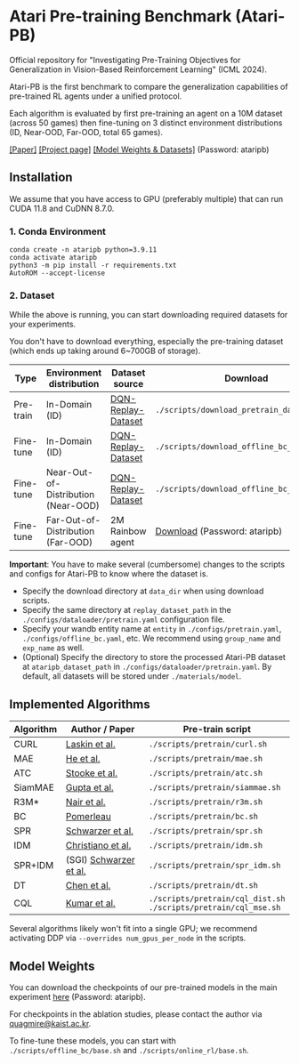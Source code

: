 # Atari Pre-training Benchmark (Atari-PB)

Official repository for "Investigating Pre-Training Objectives for Generalization in Vision-Based Reinforcement Learning" (ICML 2024).

Atari-PB is the first benchmark to compare the generalization capabilities of pre-trained RL agents under a unified protocol.

Each algorithm is evaluated by first pre-training an agent on a 10M dataset (across 50 games) then fine-tuning on 3 distinct environment distributions (ID, Near-OOD, Far-OOD, total 65 games).

[[Paper]](https://arxiv.org/abs/2406.06037) [[Project page]](https://i-am-proto.github.io/atari-pb/) [[Model Weights & Datasets]](https://gofile.me/6WpIS/28juzliXx) (Password: ataripb)

## Installation

We assume that you have access to GPU (preferably multiple) that can run CUDA 11.8 and CuDNN 8.7.0.

### 1. Conda Environment

```
conda create -n ataripb python=3.9.11
conda activate ataripb
python3 -m pip install -r requirements.txt
AutoROM --accept-license
```

### 2. Dataset

While the above is running, you can start downloading required datasets for your experiments.

You don't have to download everything, especially the pre-training dataset (which ends up taking around 6~700GB of storage).

| Type      | Environment distribution            | Dataset source     | Download |
|-|-|-|-|
| Pre-train | In-Domain (ID)                      | [DQN-Replay-Dataset](https://offline-rl.github.io/) | `./scripts/download_pretrain_dataset.sh`   |
| Fine-tune | In-Domain (ID)                      | [DQN-Replay-Dataset](https://offline-rl.github.io/) | `./scripts/download_offline_bc_dataset.sh` |
| Fine-tune | Near-Out-of-Distribution (Near-OOD) | [DQN-Replay-Dataset](https://offline-rl.github.io/) | `./scripts/download_offline_bc_dataset.sh` |
| Fine-tune | Far-Out-of-Distribution (Far-OOD)   | 2M Rainbow agent                                    | [Download](https://gofile.me/6WpIS/fC465fvBE) (Password: ataripb) |

**Important**: You have to make several (cumbersome) changes to the scripts and configs for Atari-PB to know where the dataset is.

- Specify the download directory at `data_dir` when using download scripts.
- Specify the same directory at `replay_dataset_path` in the `./configs/dataloader/pretrain.yaml` configuration file.
- Specify your wandb entity name at `entity` in `./configs/pretrain.yaml`, `./configs/offline_bc.yaml`, etc. We recommend using `group_name` and `exp_name` as well.
- (Optional) Specify the directory to store the processed Atari-PB dataset at `ataripb_dataset_path` in `./configs/dataloader/pretrain.yaml`. By default, all datasets will be stored under `./materials/model`.

## Implemented Algorithms

| Algorithm | Author / Paper | Pre-train script |
|-|-|-|
| CURL      | [Laskin et al.](https://arxiv.org/abs/2004.04136)          | `./scripts/pretrain/curl.sh`    |
| MAE       | [He et al.](https://arxiv.org/abs/2111.06377)              | `./scripts/pretrain/mae.sh`     |
| ATC       | [Stooke et al.](https://arxiv.org/abs/2009.08319)          | `./scripts/pretrain/atc.sh`     |
| SiamMAE   | [Gupta et al.](https://arxiv.org/abs/2305.14344)           | `./scripts/pretrain/siammae.sh` |
| R3M*      | [Nair et al.](https://arxiv.org/abs/2203.12601)            | `./scripts/pretrain/r3m.sh`     |
| BC        | [Pomerleau](https://www.ri.cmu.edu/pub_files/pub3/pomerleau_dean_1991_1/pomerleau_dean_1991_1.pdf) | `./scripts/pretrain/bc.sh` |
| SPR       | [Schwarzer et al.](https://arxiv.org/abs/2007.05929)       | `./scripts/pretrain/spr.sh`     |
| IDM       | [Christiano et al.](https://arxiv.org/abs/1610.03518)      | `./scripts/pretrain/idm.sh`     |
| SPR+IDM   | (SGI) [Schwarzer et al.](https://arxiv.org/abs/2106.04799) | `./scripts/pretrain/spr_idm.sh` |
| DT        | [Chen et al.](https://arxiv.org/abs/2106.01345)            | `./scripts/pretrain/dt.sh`      | 
| CQL       | [Kumar et al.](https://arxiv.org/abs/2006.04779)           | `./scripts/pretrain/cql_dist.sh` <br/> `./scripts/pretrain/cql_mse.sh`  |

Several algorithms likely won't fit into a single GPU; we recommend activating DDP via `--overrides num_gpus_per_node` in the scripts.

## Model Weights

You can download the checkpoints of our pre-trained models in the main experiment [here](https://gofile.me/6WpIS/zHpJWJLGu) (Password: ataripb).

For checkpoints in the ablation studies, please contact the author via quagmire@kaist.ac.kr.

To fine-tune these models, you can start with `./scripts/offline_bc/base.sh` and `./scripts/online_rl/base.sh`.
